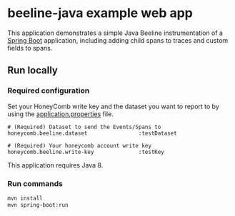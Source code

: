 # beeline-java example web app

This application demonstrates a simple Java Beeline instrumentation of 
a [Spring Boot](https://projects.spring.io/spring-boot/) application, including adding child spans to traces and custom fields to spans.

## Run locally

### Required configuration

Set your HoneyComb write key and the dataset you want to report to by using the 
[application.properties](src/main/resources/application.properties) file. 

```
# (Required) Dataset to send the Events/Spans to
honeycomb.beeline.dataset                :testDataset

# (Required) Your honeycomb account write key
honeycomb.beeline.write-key              :testKey
```

This application requires Java 8.

### Run commands

```sh
mvn install
mvn spring-boot:run
```